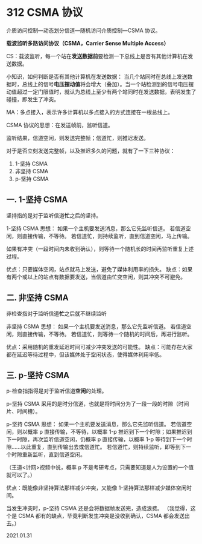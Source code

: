 # 312 CSMA 协议

介质访问控制—动态划分信道—随机访问介质控制—CSMA 协议。

**载波监听多路访问协议（CSMA，Carrier Sense Multiple Access）**

CS：载波监听，每一个站在**发送数据前**要检测一下总线上是否有其他计算机在发送数据。

小知识，如何判断是否有其他计算机在发送数据：
当几个站同时在总线上发送数据时，总线上的信号**电压摆动值**将会增大（叠加）。当一个站检测到的信号电压摆动值超过一定门限值时，就认为总线上至少有两个站同时在发送数据，表明发生了碰撞，即发生了冲突。

MA：多点接入，表示许多计算机以多点接入的方式连接在一根总线上。

CSMA 协议的思想：在发送帧前，监听信道。

监听结果，信道空闲，则发送完整帧；信道忙，则推迟发送。

对于是否立刻发送完整帧，以及推迟多久的问题，就有了一下三种协议：

1. 1-坚持 CSMA
2. 非坚持 CSMA
3. p-坚持 CSMA

## 一. 1-坚持 CSMA

坚持指的是对于监听信道**忙**之后的坚持。

1-坚持 CSMA 思想：
如果一个主机要发送消息，那么它先监听信道。
若信道空闲，则直接传输，不等待。
若信道忙，则持续监听，直到信道空闲，马上传输。

如果有冲突（一段时间内未收到确认），则等待一个随机长的时间再监听重复上述过程。

优点：只要媒体空闲，站点就马上发送，避免了媒体利用率的损失。
缺点：如果有两个或以上的站点有数据要发送，当信道由忙变空闲，则其冲突不可避免。

## 二. 非坚持 CSMA

非检查指对于监听信道**忙**之后就不继续监听

非坚持 CSMA 思想：
如果一个主机要发送消息，那么它先监听信道。
若信道空闲，则直接传输，不等待。
若信道忙，则等待一个随机的时间后，再进行监听。

优点：采用随机的重发延迟时间可减少冲突发送的可能性。
缺点：可能存在大家都在延迟等待过程中，但该媒体处于空闲状态，使得媒体利用率低。

## 三. p-坚持 CSMA

p-检查指指得是对于监听信道**空闲**的处理。

p-坚持 CSMA 采用的是时分信道，也就是将时间分为了一段一段的时隙（时间片、时间槽）。

p-坚持 CSMA 思想：
如果一个主机要发送消息，那么它先监听信道。
若信道空闲，则以概率 p 直接传输，不等待，以概率 1-p 推迟到下一个时隙；如果推迟到下一时隙，再次监听信道空闲，仍概率 p 直接传输，以概率 1-p 等待到下一个时隙......以此重复，直到传输出去或信道忙。
若信道忙，则持续监听，即等到下一个时隙重新监听，直到信道空闲。

（王道<计网>视频中说，概率 p 不是考研考点，只需要知道是人为设置的一个值就可以了。）

优点：既能像非坚持算法那样减少冲突，又能像 1-坚持算法那样减少媒体空闲时间。

当发生冲突时，p-坚持 CSMA 还是会将数据帧发送完，造成浪费。
（我觉得，这个是 CSMA 都有的缺点，毕竟判断发生冲突是没收到确认，CSMA 都会发送出去。）

2021.01.31